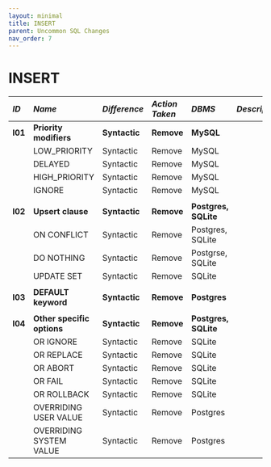 ```yaml
---
layout: minimal
title: INSERT
parent: Uncommon SQL Changes
nav_order: 7
---
```


# INSERT

| _ID_    | _Name_                     | _Difference_  | _Action Taken_ | _DBMS_               | _Description_ |
| :------ | :------------------------- | :------------ | :------------- | :------------------- | :------------ |
| **I01** | **Priority modifiers**     | **Syntactic** | **Remove**     | **MySQL**            |               |
|         | LOW_PRIORITY               | Syntactic     | Remove         | MySQL                |               |
|         | DELAYED                    | Syntactic     | Remove         | MySQL                |               |
|         | HIGH_PRIORITY              | Syntactic     | Remove         | MySQL                |               |
|         | IGNORE                     | Syntactic     | Remove         | MySQL                |               |
|         |                            |               |                |                      |               |
| **I02** | **Upsert clause**          | **Syntactic** | **Remove**     | **Postgres, SQLite** |               |
|         | ON CONFLICT                | Syntactic     | Remove         | Postgres, SQLite     |               |
|         | DO NOTHING                 | Syntactic     | Remove         | Postgrse, SQLite     |               |
|         | UPDATE SET                 | Syntactic     | Remove         | SQLite               |               |
|         |                            |               |                |                      |               |
| **I03** | **DEFAULT keyword**        | **Syntactic** | **Remove**     | **Postgres**         |               |
|         |                            |               |                |                      |               |
| **I04** | **Other specific options** | **Syntactic** | **Remove**     | **Postgres, SQLite** |               |
|         | OR IGNORE                  | Syntactic     | Remove         | SQLite               |               |
|         | OR REPLACE                 | Syntactic     | Remove         | SQLite               |               |
|         | OR ABORT                   | Syntactic     | Remove         | SQLite               |               |
|         | OR FAIL                    | Syntactic     | Remove         | SQLite               |               |
|         | OR ROLLBACK                | Syntactic     | Remove         | SQLite               |               |
|         | OVERRIDING USER VALUE      | Syntactic     | Remove         | Postgres             |               |
|         | OVERRIDING SYSTEM VALUE    | Syntactic     | Remove         | Postgres             |               |

